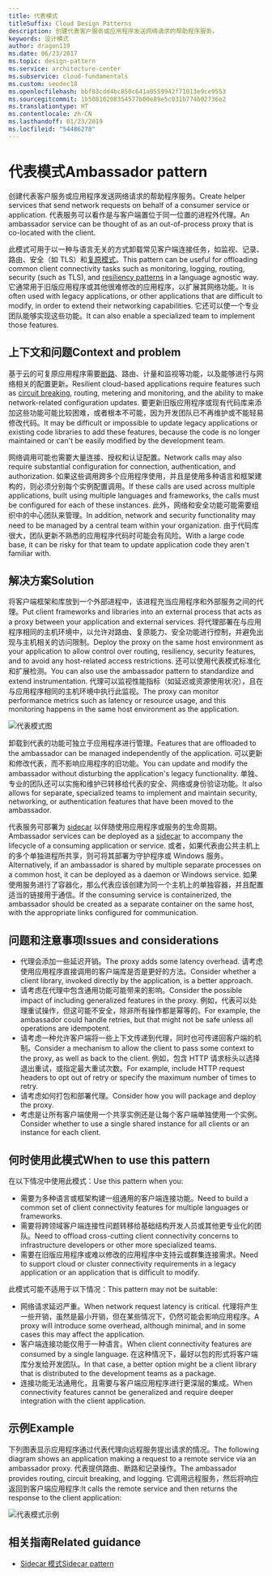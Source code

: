 ```yaml
---
title: 代表模式
titleSuffix: Cloud Design Patterns
description: 创建代表客户服务或应用程序发送网络请求的帮助程序服务。
keywords: 设计模式
author: dragon119
ms.date: 06/23/2017
ms.topic: design-pattern
ms.service: architecture-center
ms.subservice: cloud-fundamentals
ms.custom: seodec18
ms.openlocfilehash: bbf83cdd4bc850c641a0559942f71013e9ce9553
ms.sourcegitcommit: 1b50810208354577b00e89e5c031b774b02736e2
ms.translationtype: HT
ms.contentlocale: zh-CN
ms.lasthandoff: 01/23/2019
ms.locfileid: "54486278"
---
```

# <a name="ambassador-pattern"></a><span data-ttu-id="1aa35-104">代表模式</span><span class="sxs-lookup"><span data-stu-id="1aa35-104">Ambassador pattern</span></span>

<span data-ttu-id="1aa35-105">创建代表客户服务或应用程序发送网络请求的帮助程序服务。</span><span class="sxs-lookup"><span data-stu-id="1aa35-105">Create helper services that send network requests on behalf of a consumer service or application.</span></span> <span data-ttu-id="1aa35-106">代表服务可以看作是与客户端置位于同一位置的进程外代理。</span><span class="sxs-lookup"><span data-stu-id="1aa35-106">An ambassador service can be thought of as an out-of-process proxy that is co-located with the client.</span></span>

<span data-ttu-id="1aa35-107">此模式可用于以一种与语言无关的方式卸载常见客户端连接任务，如监视、记录、路由、安全（如 TLS）和[复原模式][resiliency-patterns]。</span><span class="sxs-lookup"><span data-stu-id="1aa35-107">This pattern can be useful for offloading common client connectivity tasks such as monitoring, logging, routing, security (such as TLS), and [resiliency patterns][resiliency-patterns] in a language agnostic way.</span></span> <span data-ttu-id="1aa35-108">它通常用于旧版应用程序或其他很难修改的应用程序，以扩展其网络功能。</span><span class="sxs-lookup"><span data-stu-id="1aa35-108">It is often used with legacy applications, or other applications that are difficult to modify, in order to extend their networking capabilities.</span></span> <span data-ttu-id="1aa35-109">它还可以使一个专业团队能够实现这些功能。</span><span class="sxs-lookup"><span data-stu-id="1aa35-109">It can also enable a specialized team to implement those features.</span></span>

## <a name="context-and-problem"></a><span data-ttu-id="1aa35-110">上下文和问题</span><span class="sxs-lookup"><span data-stu-id="1aa35-110">Context and problem</span></span>

<span data-ttu-id="1aa35-111">基于云的可复原应用程序需要[断路](./circuit-breaker.md)、路由、计量和监视等功能，以及能够进行与网络相关的配置更新。</span><span class="sxs-lookup"><span data-stu-id="1aa35-111">Resilient cloud-based applications require features such as [circuit breaking](./circuit-breaker.md), routing, metering and monitoring, and the ability to make network-related configuration updates.</span></span> <span data-ttu-id="1aa35-112">要更新旧版应用程序或现有代码库来添加这些功能可能比较困难，或者根本不可能，因为开发团队已不再维护或不能轻易修改代码。</span><span class="sxs-lookup"><span data-stu-id="1aa35-112">It may be difficult or impossible to update legacy applications or existing code libraries to add these features, because the code is no longer maintained or can't be easily modified by the development team.</span></span>

<span data-ttu-id="1aa35-113">网络调用可能也需要大量连接、授权和认证配置。</span><span class="sxs-lookup"><span data-stu-id="1aa35-113">Network calls may also require substantial configuration for connection, authentication, and authorization.</span></span> <span data-ttu-id="1aa35-114">如果这些调用跨多个应用程序使用，并且是使用多种语言和框架建构的，则必须分别每个实例配置调用。</span><span class="sxs-lookup"><span data-stu-id="1aa35-114">If these calls are used across multiple applications, built using multiple languages and frameworks, the calls must be configured for each of these instances.</span></span> <span data-ttu-id="1aa35-115">此外，网络和安全功能可能需要组织中的中心团队来管理。</span><span class="sxs-lookup"><span data-stu-id="1aa35-115">In addition, network and security functionality may need to be managed by a central team within your organization.</span></span> <span data-ttu-id="1aa35-116">由于代码库很大，团队更新不熟悉的应用程序代码时可能会有风险。</span><span class="sxs-lookup"><span data-stu-id="1aa35-116">With a large code base, it can be risky for that team to update application code they aren't familiar with.</span></span>

## <a name="solution"></a><span data-ttu-id="1aa35-117">解决方案</span><span class="sxs-lookup"><span data-stu-id="1aa35-117">Solution</span></span>

<span data-ttu-id="1aa35-118">将客户端框架和库放到一个外部进程中，该进程充当应用程序和外部服务之间的代理。</span><span class="sxs-lookup"><span data-stu-id="1aa35-118">Put client frameworks and libraries into an external process that acts as a proxy between your application and external services.</span></span> <span data-ttu-id="1aa35-119">将代理部署在与应用程序相同的主机环境中，以允许对路由、复原能力、安全功能进行控制，并避免出现与主机相关的访问限制。</span><span class="sxs-lookup"><span data-stu-id="1aa35-119">Deploy the proxy on the same host environment as your application to allow control over routing, resiliency, security features, and to avoid any host-related access restrictions.</span></span> <span data-ttu-id="1aa35-120">还可以使用代表模式标准化和扩展检测。</span><span class="sxs-lookup"><span data-stu-id="1aa35-120">You can also use the ambassador pattern to standardize and extend instrumentation.</span></span> <span data-ttu-id="1aa35-121">代理可以监视性能指标（如延迟或资源使用状况），且在与应用程序相同的主机环境中执行此监视。</span><span class="sxs-lookup"><span data-stu-id="1aa35-121">The proxy can monitor performance metrics such as latency or resource usage, and this monitoring happens in the same host environment as the application.</span></span>

![代表模式图](./_images/ambassador.png)

<span data-ttu-id="1aa35-123">卸载到代表的功能可独立于应用程序进行管理。</span><span class="sxs-lookup"><span data-stu-id="1aa35-123">Features that are offloaded to the ambassador can be managed independently of the application.</span></span> <span data-ttu-id="1aa35-124">可以更新和修改代表，而不影响应用程序的旧功能。</span><span class="sxs-lookup"><span data-stu-id="1aa35-124">You can update and modify the ambassador without disturbing the application's legacy functionality.</span></span> <span data-ttu-id="1aa35-125">单独、专业的团队还可以实施和维护已转移给代表的安全、网络或身份验证功能。</span><span class="sxs-lookup"><span data-stu-id="1aa35-125">It also allows for separate, specialized teams to implement and maintain security, networking, or authentication features that have been moved to the ambassador.</span></span>

<span data-ttu-id="1aa35-126">代表服务可部署为 [sidecar](./sidecar.md) 以伴随使用应用程序或服务的生命周期。</span><span class="sxs-lookup"><span data-stu-id="1aa35-126">Ambassador services can be deployed as a [sidecar](./sidecar.md) to accompany the lifecycle of a consuming application or service.</span></span> <span data-ttu-id="1aa35-127">或者，如果代表由公共主机上的多个单独进程所共享，则可将其部署为守护程序或 Windows 服务。</span><span class="sxs-lookup"><span data-stu-id="1aa35-127">Alternatively, if an ambassador is shared by multiple separate processes on a common host, it can be deployed as a daemon or Windows service.</span></span> <span data-ttu-id="1aa35-128">如果使用服务进行了容器化，那么代表应该创建为同一个主机上的单独容器，并且配置适当的链接用于通信。</span><span class="sxs-lookup"><span data-stu-id="1aa35-128">If the consuming service is containerized, the ambassador should be created as a separate container on the same host, with the appropriate links configured for communication.</span></span>

## <a name="issues-and-considerations"></a><span data-ttu-id="1aa35-129">问题和注意事项</span><span class="sxs-lookup"><span data-stu-id="1aa35-129">Issues and considerations</span></span>

- <span data-ttu-id="1aa35-130">代理会添加一些延迟开销。</span><span class="sxs-lookup"><span data-stu-id="1aa35-130">The proxy adds some latency overhead.</span></span> <span data-ttu-id="1aa35-131">请考虑使用应用程序直接调用的客户端库是否是更好的方法。</span><span class="sxs-lookup"><span data-stu-id="1aa35-131">Consider whether a client library, invoked directly by the application, is a better approach.</span></span>
- <span data-ttu-id="1aa35-132">请考虑在代理中包含通用功能可能带来的影响。</span><span class="sxs-lookup"><span data-stu-id="1aa35-132">Consider the possible impact of including generalized features in the proxy.</span></span> <span data-ttu-id="1aa35-133">例如，代表可以处理重试操作，但这可能不安全，除非所有操作都是幂等的。</span><span class="sxs-lookup"><span data-stu-id="1aa35-133">For example, the ambassador could handle retries, but that might not be safe unless all operations are idempotent.</span></span>
- <span data-ttu-id="1aa35-134">请考虑一种允许客户端将一些上下文传递到代理，同时也可传递回客户端的机制。</span><span class="sxs-lookup"><span data-stu-id="1aa35-134">Consider a mechanism to allow the client to pass some context to the proxy, as well as back to the client.</span></span> <span data-ttu-id="1aa35-135">例如，包含 HTTP 请求标头以选择退出重试，或指定最大重试次数。</span><span class="sxs-lookup"><span data-stu-id="1aa35-135">For example, include HTTP request headers to opt out of retry or specify the maximum number of times to retry.</span></span>
- <span data-ttu-id="1aa35-136">请考虑如何打包和部署代理。</span><span class="sxs-lookup"><span data-stu-id="1aa35-136">Consider how you will package and deploy the proxy.</span></span>
- <span data-ttu-id="1aa35-137">考虑是让所有客户端使用一个共享实例还是让每个客户端单独使用一个实例。</span><span class="sxs-lookup"><span data-stu-id="1aa35-137">Consider whether to use a single shared instance for all clients or an instance for each client.</span></span>

## <a name="when-to-use-this-pattern"></a><span data-ttu-id="1aa35-138">何时使用此模式</span><span class="sxs-lookup"><span data-stu-id="1aa35-138">When to use this pattern</span></span>

<span data-ttu-id="1aa35-139">在以下情况中使用此模式：</span><span class="sxs-lookup"><span data-stu-id="1aa35-139">Use this pattern when you:</span></span>

- <span data-ttu-id="1aa35-140">需要为多种语言或框架构建一组通用的客户端连接功能。</span><span class="sxs-lookup"><span data-stu-id="1aa35-140">Need to build a common set of client connectivity features for multiple languages or frameworks.</span></span>
- <span data-ttu-id="1aa35-141">需要将跨领域客户端连接性问题转移给基础结构开发人员或其他更专业化的团队。</span><span class="sxs-lookup"><span data-stu-id="1aa35-141">Need to offload cross-cutting client connectivity concerns to infrastructure developers or other more specialized teams.</span></span>
- <span data-ttu-id="1aa35-142">需要在旧版应用程序或难以修改的应用程序中支持云或群集连接需求。</span><span class="sxs-lookup"><span data-stu-id="1aa35-142">Need to support cloud or cluster connectivity requirements in a legacy application or an application that is difficult to modify.</span></span>

<span data-ttu-id="1aa35-143">此模式可能不适用于以下情况：</span><span class="sxs-lookup"><span data-stu-id="1aa35-143">This pattern may not be suitable:</span></span>

- <span data-ttu-id="1aa35-144">网络请求延迟严重。</span><span class="sxs-lookup"><span data-stu-id="1aa35-144">When network request latency is critical.</span></span> <span data-ttu-id="1aa35-145">代理将产生一些开销，虽然是最小开销，但在某些情况下，仍然可能会影响应用程序。</span><span class="sxs-lookup"><span data-stu-id="1aa35-145">A proxy will introduce some overhead, although minimal, and in some cases this may affect the application.</span></span>
- <span data-ttu-id="1aa35-146">客户端连接功能仅用于一种语言。</span><span class="sxs-lookup"><span data-stu-id="1aa35-146">When client connectivity features are consumed by a single language.</span></span> <span data-ttu-id="1aa35-147">在这种情况下，最好以包的形式将客户端库分发给开发团队。</span><span class="sxs-lookup"><span data-stu-id="1aa35-147">In that case, a better option might be a client library that is distributed to the development teams as a package.</span></span>
- <span data-ttu-id="1aa35-148">连接功能无法通用化，且需要与客户端应用程序进行更深层的集成。</span><span class="sxs-lookup"><span data-stu-id="1aa35-148">When connectivity features cannot be generalized and require deeper integration with the client application.</span></span>

## <a name="example"></a><span data-ttu-id="1aa35-149">示例</span><span class="sxs-lookup"><span data-stu-id="1aa35-149">Example</span></span>

<span data-ttu-id="1aa35-150">下列图表显示应用程序通过代表代理向远程服务提出请求的情况。</span><span class="sxs-lookup"><span data-stu-id="1aa35-150">The following diagram shows an application making a request to a remote service via an ambassador proxy.</span></span> <span data-ttu-id="1aa35-151">代表提供路由、断路和记录操作。</span><span class="sxs-lookup"><span data-stu-id="1aa35-151">The ambassador provides routing, circuit breaking, and logging.</span></span> <span data-ttu-id="1aa35-152">它调用远程服务，然后将响应返回到客户端应用程序:</span><span class="sxs-lookup"><span data-stu-id="1aa35-152">It calls the remote service and then returns the response to the client application:</span></span>

![代表模式示例](./_images/ambassador-example.png)

## <a name="related-guidance"></a><span data-ttu-id="1aa35-154">相关指南</span><span class="sxs-lookup"><span data-stu-id="1aa35-154">Related guidance</span></span>

- [<span data-ttu-id="1aa35-155">Sidecar 模式</span><span class="sxs-lookup"><span data-stu-id="1aa35-155">Sidecar pattern</span></span>](./sidecar.md)

<!-- links -->

[resiliency-patterns]: ./category/resiliency.md
